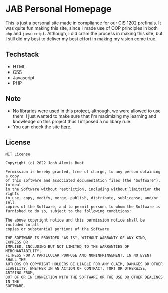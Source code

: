 # JAB Personal Homepage

This is just a personal site made in compliance for our CIS 1202 prefinals. It was quite fun making this site, since I made use of OOP principles in both `php` and `javascript`. Although, I did cram the process in making this site, but I still did my best to deliver my best effort in making my vision come true. 

## Techstack

- HTML
- CSS
- Javascript
- PHP

## Note

- No libraries were used in this project, although, we were allowed to use them. I just wanted to make sure that I'm maximizing my learning and knowledge on this project thus I imposed a no libary rule.
- You can check the site [here.](https://jonh.leon.svdphs.ph/prefinal)

## License

```
MIT License

Copyright (c) 2022 Jonh Alexis Buot

Permission is hereby granted, free of charge, to any person obtaining a copy
of this software and associated documentation files (the "Software"), to deal
in the Software without restriction, including without limitation the rights
to use, copy, modify, merge, publish, distribute, sublicense, and/or sell
copies of the Software, and to permit persons to whom the Software is
furnished to do so, subject to the following conditions:

The above copyright notice and this permission notice shall be included in all
copies or substantial portions of the Software.

THE SOFTWARE IS PROVIDED "AS IS", WITHOUT WARRANTY OF ANY KIND, EXPRESS OR
IMPLIED, INCLUDING BUT NOT LIMITED TO THE WARRANTIES OF MERCHANTABILITY,
FITNESS FOR A PARTICULAR PURPOSE AND NONINFRINGEMENT. IN NO EVENT SHALL THE
AUTHORS OR COPYRIGHT HOLDERS BE LIABLE FOR ANY CLAIM, DAMAGES OR OTHER
LIABILITY, WHETHER IN AN ACTION OF CONTRACT, TORT OR OTHERWISE, ARISING FROM,
OUT OF OR IN CONNECTION WITH THE SOFTWARE OR THE USE OR OTHER DEALINGS IN THE
SOFTWARE.
```
